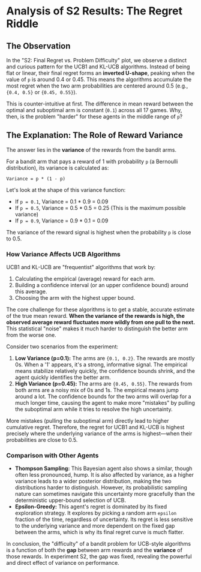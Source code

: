 # Analysis of S2 Results: The Regret Riddle

## The Observation

In the "S2: Final Regret vs. Problem Difficulty" plot, we observe a distinct and curious pattern for the UCB1 and KL-UCB algorithms. Instead of being flat or linear, their final regret forms an **inverted U-shape**, peaking when the value of `p` is around 0.4 or 0.45. This means the algorithms accumulate the most regret when the two arm probabilities are centered around 0.5 (e.g., `{0.4, 0.5}` or `{0.45, 0.55}`).

This is counter-intuitive at first. The difference in mean reward between the optimal and suboptimal arm is constant (`0.1`) across all 17 games. Why, then, is the problem "harder" for these agents in the middle range of `p`?

## The Explanation: The Role of Reward Variance

The answer lies in the **variance** of the rewards from the bandit arms.

For a bandit arm that pays a reward of 1 with probability `p` (a Bernoulli distribution), its variance is calculated as:

`Variance = p * (1 - p)`

Let's look at the shape of this variance function:
- If `p = 0.1`, Variance = 0.1 * 0.9 = 0.09
- If `p = 0.5`, Variance = 0.5 * 0.5 = 0.25 (This is the maximum possible variance)
- If `p = 0.9`, Variance = 0.9 * 0.1 = 0.09

The variance of the reward signal is highest when the probability `p` is close to 0.5.

### How Variance Affects UCB Algorithms

UCB1 and KL-UCB are "frequentist" algorithms that work by:
1.  Calculating the empirical (average) reward for each arm.
2.  Building a confidence interval (or an upper confidence bound) around this average.
3.  Choosing the arm with the highest upper bound.

The core challenge for these algorithms is to get a stable, accurate estimate of the true mean reward. **When the variance of the rewards is high, the observed average reward fluctuates more wildly from one pull to the next.** This statistical "noise" makes it much harder to distinguish the better arm from the worse one.

Consider two scenarios from the experiment:
1.  **Low Variance (p=0.1):** The arms are `{0.1, 0.2}`. The rewards are mostly 0s. When a '1' appears, it's a strong, informative signal. The empirical means stabilize relatively quickly, the confidence bounds shrink, and the agent quickly identifies the better arm.
2.  **High Variance (p=0.45):** The arms are `{0.45, 0.55}`. The rewards from both arms are a noisy mix of 0s and 1s. The empirical means jump around a lot. The confidence bounds for the two arms will overlap for a much longer time, causing the agent to make more "mistakes" by pulling the suboptimal arm while it tries to resolve the high uncertainty.

More mistakes (pulling the suboptimal arm) directly lead to higher cumulative regret. Therefore, the regret for UCB1 and KL-UCB is highest precisely where the underlying variance of the arms is highest—when their probabilities are close to 0.5.

### Comparison with Other Agents

-   **Thompson Sampling:** This Bayesian agent also shows a similar, though often less pronounced, hump. It is also affected by variance, as a higher variance leads to a wider posterior distribution, making the two distributions harder to distinguish. However, its probabilistic sampling nature can sometimes navigate this uncertainty more gracefully than the deterministic upper-bound selection of UCB.
-   **Epsilon-Greedy:** This agent's regret is dominated by its fixed exploration strategy. It explores by picking a random arm `epsilon` fraction of the time, regardless of uncertainty. Its regret is less sensitive to the underlying variance and more dependent on the fixed gap between the arms, which is why its final regret curve is much flatter.

In conclusion, the "difficulty" of a bandit problem for UCB-style algorithms is a function of both the **gap** between arm rewards and the **variance** of those rewards. In experiment S2, the gap was fixed, revealing the powerful and direct effect of variance on performance.
